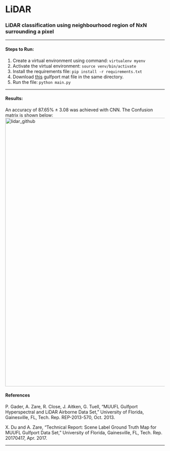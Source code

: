 # LiDAR
### LiDAR classification using neighbourhood region of NxN surrounding a pixel

<hr>

#### Steps to Run:

1. Create a virtual environment using command: ```virtualenv myenv```
2. Activate the virtual environment: ```source venv/bin/activate ```
3. Install the requirements file: ```pip install -r requirements.txt```
4. Download [this](https://github.com/GatorSense/MUUFLGulfport/blob/master/MUUFLGulfportSceneLabels/muufl_gulfport_campus_1_hsi_220_label.mat) gulfport mat file in the same directory.
5. Run the file: ```python main.py```

<hr>

#### Results:
An accuracy of 87.65% ± 3.08 was achieved with CNN. The Confusion matrix is shown below:
<img width="846" alt="lidar_github" src="https://user-images.githubusercontent.com/50796784/173219964-812a02ab-952e-4f67-a590-35bc738a69cb.png">


#### References

P. Gader, A. Zare, R. Close, J. Aitken, G. Tuell, “MUUFL Gulfport Hyperspectral and LiDAR Airborne Data Set,” University of Florida, Gainesville, FL, Tech. Rep. REP-2013-570, Oct. 2013.

X. Du and A. Zare, “Technical Report: Scene Label Ground Truth Map for MUUFL Gulfport Data Set,” University of Florida, Gainesville, FL, Tech. Rep. 20170417, Apr. 2017.

<hr>
